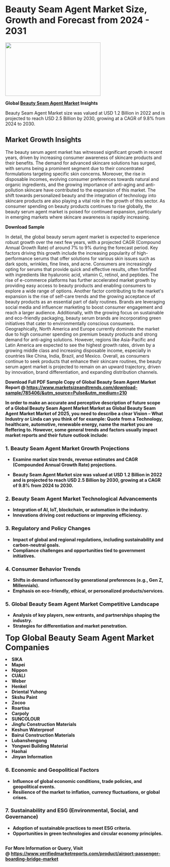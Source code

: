<H1>Beauty Seam Agent Market Size, Growth and Forecast from 2024 - 2031</H1><img class="aligncenter size-medium wp-image-584254" src="https://thirdeyenews.in/wp-content/uploads/2024/09/Global-Market-Research-300x168.jpeg" alt="" width="300" height="168" /><p><strong>Global&nbsp;<a href="https://www.marketsizeandtrends.com/download-sample/785406/&amp;utm_source=Pulse&amp;utm_medium=210">Beauty Seam Agent Market</a> Insights</strong></p><p>Beauty Seam Agent Market size was valued at USD 1.2 Billion in 2022 and is projected to reach USD 2.5 Billion by 2030, growing at a CAGR of 9.8% from 2024 to 2030.</p><p><h2>Market Growth Insights</h2> <p>The beauty serum agent market has witnessed significant growth in recent years, driven by increasing consumer awareness of skincare products and their benefits. The demand for advanced skincare solutions has surged, with serums being a prominent segment due to their concentrated formulations targeting specific skin concerns. Moreover, the rise in disposable incomes, evolving consumer preferences towards natural and organic ingredients, and the growing importance of anti-aging and anti-pollution skincare have contributed to the expansion of this market. The shift towards personalized beauty and the integration of technology into skincare products are also playing a vital role in the growth of this sector. As consumer spending on beauty products continues to rise globally, the beauty serum agent market is poised for continued expansion, particularly in emerging markets where skincare awareness is rapidly increasing.</p> <p><strong>Download Sample</strong></p> <p>In detail, the global beauty serum agent market is expected to experience robust growth over the next few years, with a projected CAGR (Compound Annual Growth Rate) of around 7% to 9% during the forecast period. Key factors driving this growth include the increasing popularity of high-performance serums that offer solutions for various skin issues such as dark spots, wrinkles, fine lines, and acne. Consumers are increasingly opting for serums that provide quick and effective results, often fortified with ingredients like hyaluronic acid, vitamin C, retinol, and peptides. The rise of e-commerce platforms has further accelerated market growth by providing easy access to beauty products and enabling consumers to explore a wide range of options. Another factor contributing to the market's expansion is the rise of self-care trends and the growing acceptance of beauty products as an essential part of daily routines. Brands are leveraging social media and influencer marketing to boost consumer engagement and reach a larger audience. Additionally, with the growing focus on sustainable and eco-friendly packaging, beauty serum brands are incorporating green initiatives that cater to environmentally conscious consumers. Geographically, North America and Europe currently dominate the market due to high consumer spending on premium beauty products and strong demand for anti-aging solutions. However, regions like Asia-Pacific and Latin America are expected to see the highest growth rates, driven by a growing middle class and increasing disposable income, especially in countries like China, India, Brazil, and Mexico. Overall, as consumers continue to seek products that enhance their skincare routines, the beauty serum agent market is projected to remain on an upward trajectory, driven by innovation, brand differentiation, and expanding distribution channels.</p> <p><strong></p><p><span class=""><strong>Download Full PDF Sample Copy of Global Beauty Seam Agent Market Report</strong> @ <a href="https://www.marketsizeandtrends.com/download-sample/785406/&amp;utm_source=Pulse&amp;utm_medium=210" target="_blank">https://www.marketsizeandtrends.com/download-sample/785406/&amp;utm_source=Pulse&amp;utm_medium=210</a></span></p><p>In order to make an accurate and perceptive description of future scope of a Global&nbsp;Beauty Seam Agent Market Market as Global&nbsp;Beauty Seam Agent Market Market of 2025, you need to describe a clear Vision &ndash; What Industry or Linda can you think of for example: Quote from a Technology, healthcare, automotive, renewable energy, name the market you are Reffering to. However, some general trends and factors usually impact market reports and their future outlook include:</p><h3>1.&nbsp;<strong>Beauty Seam Agent Market Growth Projections</strong></h3><ul><li>Examine market size trends, revenue estimates and CAGR (Compounded Annual Growth Rate) projections.</li><li><p>Beauty Seam Agent Market size was valued at USD 1.2 Billion in 2022 and is projected to reach USD 2.5 Billion by 2030, growing at a CAGR of 9.8% from 2024 to 2030.</p></li></ul><h3>2.&nbsp;<strong>Beauty Seam Agent Market Technological Advancements</strong></h3><ul><li>Integration of AI, IoT, blockchain, or automation in the industry.</li><li>Innovations driving cost reductions or improving efficiency.</li></ul><h3>3.&nbsp;<strong>Regulatory and Policy Changes</strong></h3><ul><li>Impact of global and regional regulations, including sustainability and carbon-neutral goals.</li><li>Compliance challenges and opportunities tied to government initiatives.</li></ul><h3>4.&nbsp;<strong>Consumer Behavior Trends</strong></h3><ul><li>Shifts in demand influenced by generational preferences (e.g., Gen Z, Millennials).</li><li>Emphasis on eco-friendly, ethical, or personalized products/services.</li></ul><h3>5.&nbsp;<strong>Global Beauty Seam Agent Market Competitive Landscape</strong></h3><ul><li>Analysis of key players, new entrants, and partnerships shaping the industry.</li><li>Strategies for differentiation and market penetration.</li></ul><p data-pm-slice="1 1 []"><span style="color: inherit; font-family: inherit; font-size: 25px;">Top Global Beauty Seam Agent Market Companies</span></p><div class="" data-test-id=""><p><li>SIKA</li><li> Mapei</li><li> Nippon</li><li> CUALI</li><li> Weber</li><li> Henkel</li><li> Driental Yuhong</li><li> Skshu Paint</li><li> Zocoo</li><li> Roartisa</li><li> Carpoly</li><li> SUNCOLOUR</li><li> Jingfu Construction Materials</li><li> Keshun Waterproof</li><li> Bairui Construction Materials</li><li> Lubanshengong</li><li> Yongwei Building Material</li><li> Haohai</li><li> Jinyan Information</li></p></div><h3>6.&nbsp;<strong>Economic and Geopolitical Factors</strong></h3><ul><li>Influence of global economic conditions, trade policies, and geopolitical events.</li><li>Resilience of the market to inflation, currency fluctuations, or global crises.</li></ul><h3>7.&nbsp;<strong>Sustainability and ESG (Environmental, Social, and Governance)</strong></h3><ul><li>Adoption of sustainable practices to meet ESG criteria.</li><li>Opportunities in green technologies and circular economy principles.</li></ul><h2><strong style="font-size: 14px;">For More Information or Query, Visit @&nbsp;</strong><a style="background-color: #ffffff; font-size: 14px;" href="https://www.marketsizeandtrends.com/report/beauty-seam-agent-market/" target="_blank">https://www.verifiedmarketreports.com/product/airport-passenger-boarding-bridge-market</a></h2>
